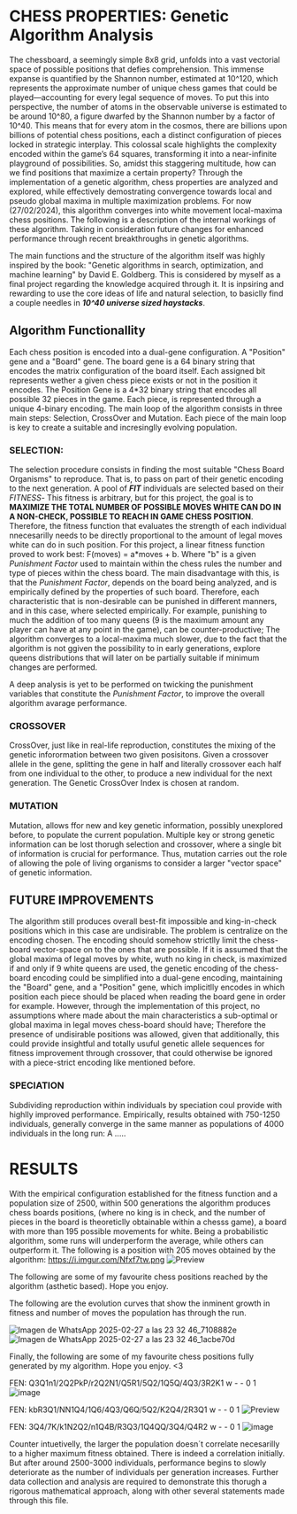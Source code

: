 # CHESS PROPERTIES: Genetic Algorithm Analysis

The chessboard, a seemingly simple 8x8 grid, unfolds into a vast vectorial space of possible positions that defies comprehension. This immense expanse is quantified by the Shannon number, estimated at 10^120, which represents the approximate number of unique chess games that could be played—accounting for every legal sequence of moves. To put this into perspective, the number of atoms in the observable universe is estimated to be around 10^80, a figure dwarfed by the Shannon number by a factor of 10^40. This means that for every atom in the cosmos, there are billions upon billions of potential chess positions, each a distinct configuration of pieces locked in strategic interplay. This colossal scale highlights the complexity encoded within the game’s 64 squares, transforming it into a near-infinite playground of possibilities. So, amidst this staggering multitude, how can we find positions that maximize a certain property?
Through the implementation of a genetic algorithm, chess properties are analyzed and explored, while effectively demostrating convergence towards local and pseudo global maxima in multiple maximization problems.
For now (27/02/2024), this algorithm converges into white movement local-maxima chess positions.
The following is a description of the internal workings of these algorithm. Taking in consideration future changes for enhanced performance through recent breakthroughs in genetic algorithms.

The main functions and the structure of the algorithm itself was highly inspired by the book: "Genetic algorithms in search, optimization, and machine learning" by David E. Goldberg. This is considered by myself as a final project regarding the knowledge acquired through it. It is inpsiring and rewarding to use the core ideas of life and natural selection, to basiclly find a couple needles in _**10^40 universe sized haystacks**_.

## Algorithm Functionallity

Each chess position is encoded into a dual-gene configuration. A "Position" gene and a "Board" gene. 
The board gene is a 64 binary string that encodes the matrix configuration of the board itself. Each assigned bit represents wether a given chess piece exists or not in the position it encodes. 
The Position Gene is a 4*32 binary string that encodes all possible 32 pieces in the game. Each piece, is represented through a unique 4-binary encoding. 
The main loop of the algorithm consists in three main steps: Selection, CrossOver and Mutation. Each piece of the main loop is key to create a suitable and incresinglly evolving population.

### **SELECTION:**
The selection procedure consists in finding the most suitable "Chess Board Organisms" to reproduce. That is, to pass on part of their genetic encoding to the next generation. A pool of _**FIT**_ individuals are selected based on their _FITNESS_- This fitness is arbitrary, but for this project, the goal is to **MAXIMIZE THE TOTAL NUMBER OF POSSIBLE MOVES WHITE CAN DO IN A NON-CHECK, POSSIBLE TO REACH IN GAME CHESS POSITION**. Therefore, the fitness function that evaluates the strength of each individual nnecesarilly needs to be directly proportional to the amount of legal moves white can do in such position. 
For this project, a linear fitness function proved to work best: F(moves) = a*moves + b. Where "b" is a given *Punishment Factor* used to maintain within the chess rules the number and type of pieces within the chess board. The main disadvantage with this, is that the *Punishment Factor*, depends on the board being analyzed, and is empirically defined by the properties of such board. Therefore, each characteristic that is non-desirable can be punished in different manners, and in this case, where selected empirically. For example, punishing to much the addition of too many queens (9 is the maximum amount any player can have at any point in the game), can be counter-productive; The algorithm converges to a local-maxima much slower, due to the fact that the algorithm is not ggiven the possibility to in early generations, explore queens distributions that will later on be partially suitable if minimum changes are performed.

A deep analysis is yet to be performed on twicking the punishment variables that constitute the *Punishment Factor*, to improve the overall algorithm avarage performance. 

### **CROSSOVER**
CrossOver, just like in real-life reproduction, constitutes the mixing of the genetic inforormation between two given posisitons. Given a crossover allele in the gene, splitting the gene in half and literally crossover each half from one individual to the other, to produce a new individual for the next generation.
The Genetic CrossOver Index is chosen at random.

### **MUTATION**
Mutation, allows ffor new and key genetic information, possibly unexplored before, to populate the current population. Multiple key or strong genetic information can be lost thorugh selection and crossover, where a single bit of information is crucial for performance. Thus, mutation carries out the role of allowing the pole of living organisms to consider a larger "vector space" of genetic information.

## **FUTURE IMPROVEMENTS**
The algorithm still produces overall best-fit impossible and king-in-check positions which in this case are undisirable. The problem is centralize on the encoding chosen. 
The encoding should somehow strictlly limit the chess-board vector-space on to the ones that are possible. If it is assumed that the global maxima of legal moves by white, wuth no king in check, is maximized if and only if 9 white queens are used, the genetic encoding of the chess-board encoding could be simplified into a dual-gene encoding, maintaining the "Board" gene, and a "Position" gene, which implicitlly encodes in which position each piece should be placed when reading the board gene in order for example. However, through the implementation of this project, no assumptions where made about the main characteristics a sub-optimal or global maxima in legal moves chess-board should have; Therefore the presence of undisirable positions was allowed, given that additionally, this could provide insightful and totally usuful genetic allele sequences for fitness improvement through crossover, that could otherwise be ignored with a piece-strict encoding like mentioned before.

### SPECIATION

Subdividing reproduction within individuals by speciation coul provide with highlly improved performance. Empirically, results obtained with 750-1250 individuals, generally converge in the same manner as populations of 4000 individuals in the long run: A .....

# RESULTS

With the empirical configuration established for the fitness function and a population size of 2500, within 500 generations the algorithm produces chess boards positions, (where no king is in check, and the number of pieces in the board is theoreticlly obtainable within a chesss game), a board with more than 195 possible movements for white. Being a probabilistic algorithm, some runs will underperform the average, while others can outperform it. The following is a position with 205 moves obtained by the algorithm: https://i.imgur.com/Nfxf7tw.png
![Preview](https://i.imgur.com/BrnnUnQ.jpg)

The following are some of my favourite chess positions reached by the algorithm (asthetic based). Hope you enjoy.

The following are the evolution curves that show the inminent growth in fitness and number of moves the population has through the run.

![Imagen de WhatsApp 2025-02-27 a las 23 32 46_7108882e](https://github.com/user-attachments/assets/be07cd65-5b0c-4955-b824-203e5b15101f)
![Imagen de WhatsApp 2025-02-27 a las 23 32 46_1acbe70d](https://github.com/user-attachments/assets/d8390da8-aec9-49e0-a70f-1bcf82890f77)

Finally, the following are some of my favourite chess positions fully generated by my algorithm. Hope you enjoy. <3

FEN: Q3Q1n1/2Q2PkP/r2Q2N1/Q5R1/5Q2/1Q5Q/4Q3/3R2K1 w - - 0 1
![image](https://github.com/user-attachments/assets/7aca69e8-1335-4d3d-aa72-73acec7f90a7)

FEN: kbR3Q1/NN1Q4/1Q6/4Q3/Q6Q/5Q2/K2Q4/2R3Q1 w - - 0 1
![Preview](https://i.imgur.com/Nfxf7tw.png)

FEN: 3Q4/7K/k1N2Q2/n1Q4B/R3Q3/1Q4QQ/3Q4/Q4R2 w - - 0 1
![image](https://github.com/user-attachments/assets/5385824a-d1d0-43b3-a159-c711c6f0bd66)

Counter intuetivelly, the larger the population doesn´t correlate necesarilly to a higher maximum fitness obtained. There is indeed a correlation initially. But after around 2500-3000 individuals, performance begins to slowly deteriorate as the number of individuals per generation increases. Further data collection and analysis are required to demonstrate this thorugh a rigorous mathematical approach, along with other several statements made through this file.
